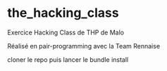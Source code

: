# the_hacking_class
Exercice Hacking Class de THP de Malo

Réalisé en pair-programming avec la Team Rennaise

cloner le repo puis lancer le bundle install
